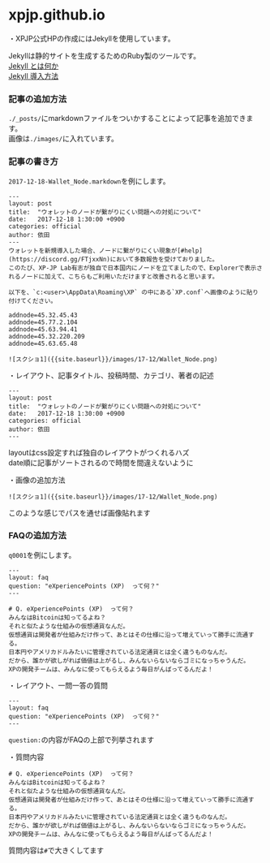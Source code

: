 # xpjp.github.io

・XPJP公式HPの作成にはJekyllを使用しています。  

Jekyllは静的サイトを生成するためのRuby製のツールです。  
[Jekyll とは何か](https://app.codegrid.net/entry/jekyll-introduction)  
[Jekyll 導入方法](https://jekyllrb-ja.github.io/docs/installation/)  

### 記事の追加方法  
`./_posts/`にmarkdownファイルをついかすることによって記事を追加できます。  
画像は`./images/`に入れています。  


### 記事の書き方  
`2017-12-18-Wallet_Node.markdown`を例にします。  

```  
---
layout: post
title:  "ウォレットのノードが繋がりにくい問題への対処について"
date:   2017-12-18 1:30:00 +0900
categories: official
author: 依田
---
ウォレットを新規導入した場合、ノードに繋がりにくい現象が[#help](https://discord.gg/FTjxxNn)において多数報告を受けておりました。  
このたび、XP-JP Lab有志が独自で日本国内にノードを立てましたので、Explorerで表示されるノードに加えて、こちらもご利用いただけますと改善されると思います。  

以下を、`c:<user>\AppData\Roaming\XP` の中にある`XP.conf`へ画像のように貼り付けてください。  

addnode=45.32.45.43
addnode=45.77.2.104
addnode=45.63.94.41
addnode=45.32.220.209
addnode=45.63.65.48
  
![スクショ1]({{site.baseurl}}/images/17-12/Wallet_Node.png)  

```  
・レイアウト、記事タイトル、投稿時間、カテゴリ、著者の記述  
```  
---
layout: post
title:  "ウォレットのノードが繋がりにくい問題への対処について"
date:   2017-12-18 1:30:00 +0900
categories: official
author: 依田
---
```  
layoutはcss設定すれば独自のレイアウトがつくれるハズ  
date順に記事がソートされるので時間を間違えないように  

・画像の追加方法  
```  
![スクショ1]({{site.baseurl}}/images/17-12/Wallet_Node.png)  
```  
このような感じでパスを通せば画像貼れます  


### FAQの追加方法  
`q0001`を例にします。  
```  
---
layout: faq
question: "eXperiencePoints (XP)  って何？"
---

# Q. eXperiencePoints (XP)  って何？  
みんなはBitcoinは知ってるよね？  
それと似たような仕組みの仮想通貨なんだ。  
仮想通貨は開発者が仕組みだけ作って、あとはその仕様に沿って増えていって勝手に流通する。  
日本円やアメリカドルみたいに管理されている法定通貨とは全く違うものなんだ。  
だから、誰かが欲しがれば価値は上がるし、みんないらないならゴミになっちゃうんだ。  
XPの開発チームは、みんなに使ってもらえるよう毎日がんばってるんだよ！  
```  
・レイアウト、一問一答の質問
```  
---
layout: faq
question: "eXperiencePoints (XP)  って何？"
---
```  
`question:`の内容がFAQの上部で列挙されます  

・質問内容  
```  
# Q. eXperiencePoints (XP)  って何？  
みんなはBitcoinは知ってるよね？  
それと似たような仕組みの仮想通貨なんだ。  
仮想通貨は開発者が仕組みだけ作って、あとはその仕様に沿って増えていって勝手に流通する。  
日本円やアメリカドルみたいに管理されている法定通貨とは全く違うものなんだ。  
だから、誰かが欲しがれば価値は上がるし、みんないらないならゴミになっちゃうんだ。  
XPの開発チームは、みんなに使ってもらえるよう毎日がんばってるんだよ！  
```  
質問内容は`#`で大きくしてます  
